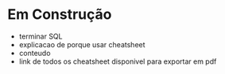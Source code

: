 # Em Construção
* terminar SQL
* explicacao de porque usar cheatsheet
* conteudo
* link de todos os cheatsheet disponivel para exportar em pdf
